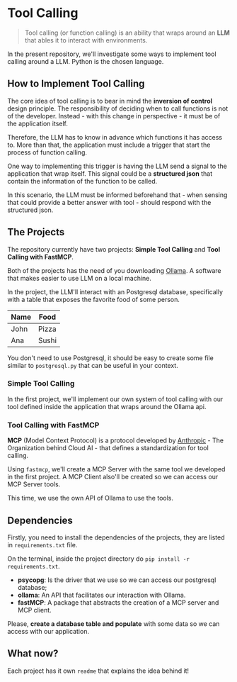 # Tool Calling

> Tool calling (or function calling) is an ability that wraps around an **LLM** that ables it to interact with environments.

In the present repository, we'll investigate some ways to implement tool calling around a LLM. Python is the chosen language.

## How to Implement Tool Calling

The core idea of tool calling is to bear in mind the **inversion of control** design principle. The responsibility of deciding when to call functions is not of the developer. Instead - with this change in perspective - it must be of the application itself.

Therefore, the LLM has to know in advance which functions it has access to. More than that, the application must include a trigger that start the process of function calling.

One way to implementing this trigger is having the LLM send a signal to the application that wrap itself. This signal could be a **structured json** that contain the information of the function to be called.

In this scenario, the LLM must be informed beforehand that - when sensing that could provide a better answer with tool - should respond with the structured json.

## The Projects

The repository currently have two projects: **Simple Tool Calling** and **Tool Calling with FastMCP**.

Both of the projects has the need of you downloading [Ollama](https://ollama.com). A software that makes easier to use LLM on a local machine.

In the project, the LLM'll interact with an Postgresql database, specifically with a table that exposes the favorite food of some person.

| Name | Food  |
| ---- | ----- |
| John | Pizza |
| Ana  | Sushi |

You don't need to use Postgresql, it should be easy to create some file similar to `postgresql.py` that can be useful in your context.

### Simple Tool Calling

In the first project, we'll implement our own system of tool calling with our tool defined inside the application that wraps around the Ollama api.

### Tool Calling with FastMCP

**MCP** (Model Context Protocol) is a protocol developed by [Anthropic](https://www.anthropic.com) - The Organization behind Cloud AI - that defines a standardization for tool calling.

Using `fastmcp`, we'll create a MCP Server with the same tool we developed in the first project.
A MCP Client also'll be created so we can access our MCP Server tools.

This time, we use the own API of Ollama to use the tools.

## Dependencies

Firstly, you need to install the dependencies of the projects, they are listed in `requirements.txt` file.

On the terminal, inside the project directory do `pip install -r requirements.txt`.

- **psycopg**: Is the driver that we use so we can access our postgresql database;
- **ollama**: An API that facilitates our interaction with Ollama.
- **fastMCP**: A package that abstracts the creation of a MCP server and MCP client.

Please, **create a database table and populate** with some data so we can access with our application.

## What now?

Each project has it own `readme` that explains the idea behind it!